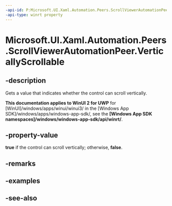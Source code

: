 ```yaml
---
-api-id: P:Microsoft.UI.Xaml.Automation.Peers.ScrollViewerAutomationPeer.VerticallyScrollable
-api-type: winrt property
---
```


<!-- Property syntax
public bool VerticallyScrollable { get; }
-->

# Microsoft.UI.Xaml.Automation.Peers.ScrollViewerAutomationPeer.VerticallyScrollable

## -description
Gets a value that indicates whether the control can scroll vertically.

**This documentation applies to WinUI 2 for UWP** for [WinUI]/windows/apps/winui/winui3/ in the [Windows App SDK]/windows/apps/windows-app-sdk/, see the **[Windows App SDK namespaces]/windows/windows-app-sdk/api/winrt/**.

## -property-value
**true** if the control can scroll vertically; otherwise, **false**.

## -remarks

## -examples

## -see-also
